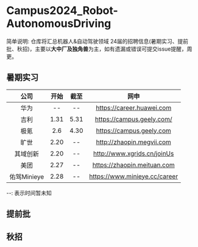 # Campus2024_Robot-AutonomousDriving
简单说明: 仓库将汇总机器人&自动驾驶领域 24届的招聘信息(暑期实习、提前批、秋招)，主要以**大中厂及独角兽**为主，如有遗漏或错误可提交issue提醒，周更。

## 暑期实习

| 公司 | 开始 | 截至 | 网申 | 
| :----: | :----: | :----: | :----: |  
| 华为 | -- | -- | https://career.huawei.com |  
| 吉利 | 1.31 | 5.31 | https://campus.geely.com/ |  
| 极氪 | 2.6 | 4.30 | https://campus.geely.com   |  
| 旷世 | 2.20 | -- | http://zhaopin.megvii.com |  
| 其域创新 | 2.20 | -- |http://www.xgrids.cn/joinUs |  
| 美团 | 2.27 | -- | https://zhaopin.meituan.com |  
| 佑驾Minieye | 2.28 | -- |https://www.minieye.cc/career |  


--: 表示时间暂未知 


## 提前批




## 秋招

